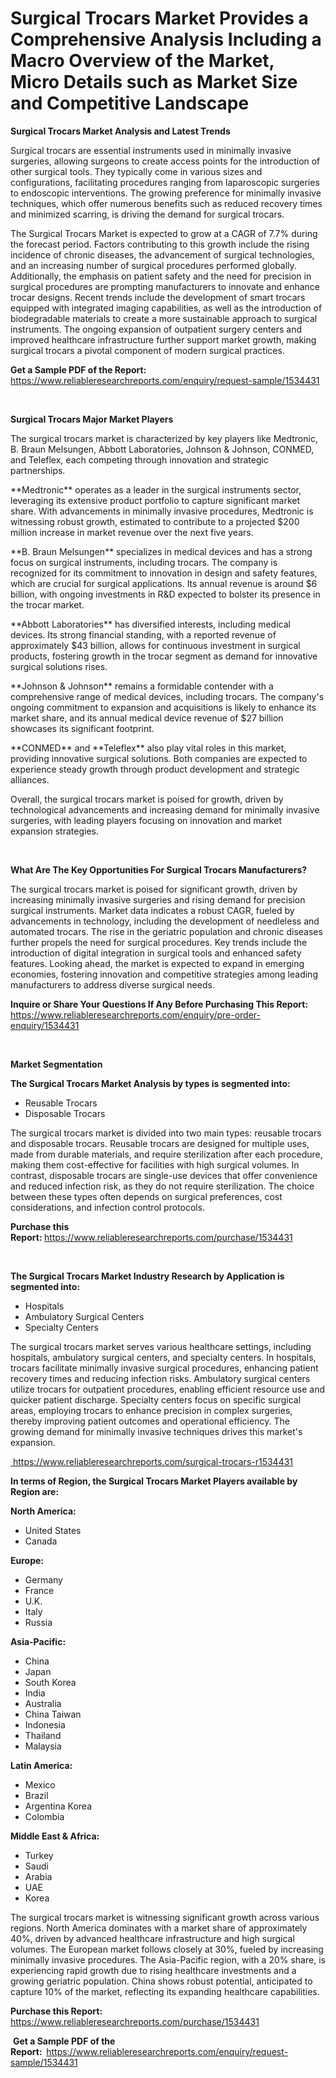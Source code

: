 <p><h1>Surgical Trocars Market Provides a Comprehensive Analysis Including a Macro Overview of the Market, Micro Details such as Market Size and Competitive Landscape</h1></p><p><strong>Surgical Trocars Market Analysis and Latest Trends</strong></p>
<p><p>Surgical trocars are essential instruments used in minimally invasive surgeries, allowing surgeons to create access points for the introduction of other surgical tools. They typically come in various sizes and configurations, facilitating procedures ranging from laparoscopic surgeries to endoscopic interventions. The growing preference for minimally invasive techniques, which offer numerous benefits such as reduced recovery times and minimized scarring, is driving the demand for surgical trocars.</p><p>The Surgical Trocars Market is expected to grow at a CAGR of 7.7% during the forecast period. Factors contributing to this growth include the rising incidence of chronic diseases, the advancement of surgical technologies, and an increasing number of surgical procedures performed globally. Additionally, the emphasis on patient safety and the need for precision in surgical procedures are prompting manufacturers to innovate and enhance trocar designs. Recent trends include the development of smart trocars equipped with integrated imaging capabilities, as well as the introduction of biodegradable materials to create a more sustainable approach to surgical instruments. The ongoing expansion of outpatient surgery centers and improved healthcare infrastructure further support market growth, making surgical trocars a pivotal component of modern surgical practices.</p></p>
<p><strong>Get a Sample PDF of the Report:&nbsp;</strong> <a href="https://www.reliableresearchreports.com/enquiry/request-sample/1534431?utm_campaign=2239&utm_medium=2&utm_source=Github&utm_content=ia&utm_term=13042025&utm_id=surgical-trocars">https://www.reliableresearchreports.com/enquiry/request-sample/1534431</a></p>
<p>&nbsp;</p>
<p><strong>Surgical Trocars Major Market Players</strong></p>
<p><p>The surgical trocars market is characterized by key players like Medtronic, B. Braun Melsungen, Abbott Laboratories, Johnson & Johnson, CONMED, and Teleflex, each competing through innovation and strategic partnerships.</p><p>**Medtronic** operates as a leader in the surgical instruments sector, leveraging its extensive product portfolio to capture significant market share. With advancements in minimally invasive procedures, Medtronic is witnessing robust growth, estimated to contribute to a projected $200 million increase in market revenue over the next five years.</p><p>**B. Braun Melsungen** specializes in medical devices and has a strong focus on surgical instruments, including trocars. The company is recognized for its commitment to innovation in design and safety features, which are crucial for surgical applications. Its annual revenue is around $6 billion, with ongoing investments in R&D expected to bolster its presence in the trocar market.</p><p>**Abbott Laboratories** has diversified interests, including medical devices. Its strong financial standing, with a reported revenue of approximately $43 billion, allows for continuous investment in surgical products, fostering growth in the trocar segment as demand for innovative surgical solutions rises.</p><p>**Johnson & Johnson** remains a formidable contender with a comprehensive range of medical devices, including trocars. The company's ongoing commitment to expansion and acquisitions is likely to enhance its market share, and its annual medical device revenue of $27 billion showcases its significant footprint.</p><p>**CONMED** and **Teleflex** also play vital roles in this market, providing innovative surgical solutions. Both companies are expected to experience steady growth through product development and strategic alliances.</p><p>Overall, the surgical trocars market is poised for growth, driven by technological advancements and increasing demand for minimally invasive surgeries, with leading players focusing on innovation and market expansion strategies.</p></p>
<p>&nbsp;</p>
<p><strong>What Are The Key Opportunities For Surgical Trocars Manufacturers?</strong></p>
<p><p>The surgical trocars market is poised for significant growth, driven by increasing minimally invasive surgeries and rising demand for precision surgical instruments. Market data indicates a robust CAGR, fueled by advancements in technology, including the development of needleless and automated trocars. The rise in the geriatric population and chronic diseases further propels the need for surgical procedures. Key trends include the introduction of digital integration in surgical tools and enhanced safety features. Looking ahead, the market is expected to expand in emerging economies, fostering innovation and competitive strategies among leading manufacturers to address diverse surgical needs.</p></p>
<p><strong>Inquire or Share Your Questions If Any Before Purchasing This Report:</strong> <a href="https://www.reliableresearchreports.com/enquiry/pre-order-enquiry/1534431?utm_campaign=2239&utm_medium=2&utm_source=Github&utm_content=ia&utm_term=13042025&utm_id=surgical-trocars">https://www.reliableresearchreports.com/enquiry/pre-order-enquiry/1534431</a></p>
<p>&nbsp;</p>
<p><strong>Market Segmentation</strong></p>
<p><strong>The Surgical Trocars Market Analysis by types is segmented into:</strong></p>
<p><ul><li>Reusable Trocars</li><li>Disposable Trocars</li></ul></p>
<p><p>The surgical trocars market is divided into two main types: reusable trocars and disposable trocars. Reusable trocars are designed for multiple uses, made from durable materials, and require sterilization after each procedure, making them cost-effective for facilities with high surgical volumes. In contrast, disposable trocars are single-use devices that offer convenience and reduced infection risk, as they do not require sterilization. The choice between these types often depends on surgical preferences, cost considerations, and infection control protocols.</p></p>
<p><strong>Purchase this Report:&nbsp;</strong><a href="https://www.reliableresearchreports.com/purchase/1534431?utm_campaign=2239&utm_medium=2&utm_source=Github&utm_content=ia&utm_term=13042025&utm_id=surgical-trocars">https://www.reliableresearchreports.com/purchase/1534431</a></p>
<p>&nbsp;</p>
<p><strong>The Surgical Trocars Market Industry Research by Application is segmented into:</strong></p>
<p><ul><li>Hospitals</li><li>Ambulatory Surgical Centers</li><li>Specialty Centers</li></ul></p>
<p><p>The surgical trocars market serves various healthcare settings, including hospitals, ambulatory surgical centers, and specialty centers. In hospitals, trocars facilitate minimally invasive surgical procedures, enhancing patient recovery times and reducing infection risks. Ambulatory surgical centers utilize trocars for outpatient procedures, enabling efficient resource use and quicker patient discharge. Specialty centers focus on specific surgical areas, employing trocars to enhance precision in complex surgeries, thereby improving patient outcomes and operational efficiency. The growing demand for minimally invasive techniques drives this market's expansion.</p></p>
<p><a href="https://www.reliableresearchreports.com/surgical-trocars-r1534431?utm_campaign=2239&utm_medium=2&utm_source=Github&utm_content=ia&utm_term=13042025&utm_id=surgical-trocars">&nbsp;https://www.reliableresearchreports.com/surgical-trocars-r1534431</a></p>
<p><strong>In terms of Region, the Surgical Trocars Market Players available by Region are:</strong></p>
<p>
    <p> <strong> North America: </strong>
        <ul>
            <li>United States</li>
            <li>Canada</li>
        </ul>
        </p> 
    <p> <strong> Europe: </strong>
        <ul>
            <li>Germany</li>
            <li>France</li>
            <li>U.K.</li>
            <li>Italy</li>
            <li>Russia</li>
        </ul>
        </p> 
    <p> <strong> Asia-Pacific: </strong>
        <ul>
            <li>China</li>
            <li>Japan</li>
            <li>South Korea</li>
            <li>India</li>
            <li>Australia</li>
            <li>China Taiwan</li>
            <li>Indonesia</li>
            <li>Thailand</li>
            <li>Malaysia</li>
        </ul>
        </p> 
    <p> <strong> Latin America: </strong>
        <ul>
            <li>Mexico</li>
            <li>Brazil</li>
            <li>Argentina Korea</li>
            <li>Colombia</li>
        </ul>
        </p> 
    <p> <strong> Middle East & Africa: </strong>
        <ul>
            <li>Turkey</li>
            <li>Saudi</li>
            <li>Arabia</li>
            <li>UAE</li>
            <li>Korea</li>
        </ul>
    </p>
    </p>
<p><p>The surgical trocars market is witnessing significant growth across various regions. North America dominates with a market share of approximately 40%, driven by advanced healthcare infrastructure and high surgical volumes. The European market follows closely at 30%, fueled by increasing minimally invasive procedures. The Asia-Pacific region, with a 20% share, is experiencing rapid growth due to rising healthcare investments and a growing geriatric population. China shows robust potential, anticipated to capture 10% of the market, reflecting its expanding healthcare capabilities.</p></p>
<p><strong>Purchase this Report: </strong><a href="https://www.reliableresearchreports.com/purchase/1534431?utm_campaign=2239&utm_medium=2&utm_source=Github&utm_content=ia&utm_term=13042025&utm_id=surgical-trocars">https://www.reliableresearchreports.com/purchase/1534431</a></p>
<p>&nbsp;<strong>Get a Sample PDF of the Report:&nbsp;&nbsp;</strong><a href="https://www.reliableresearchreports.com/enquiry/request-sample/1534431?utm_campaign=2239&utm_medium=2&utm_source=Github&utm_content=ia&utm_term=13042025&utm_id=surgical-trocars">https://www.reliableresearchreports.com/enquiry/request-sample/1534431</a></p>
<p><strong></strong></p>
<p><p></p><p></p><p></p></p>